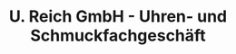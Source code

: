 ---
title: "U. Reich GmbH - Uhren- und Schmuckfachgeschäft"
url: /waldkirch/u-reich-gmbh-uhren-und-schmuckfachgeschaeft/
shop: Warenhaus
---